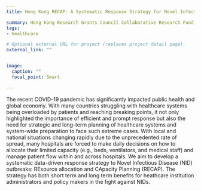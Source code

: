 ```yaml
---
title: Hong Kong RECAP: A Systematic Response Strategy for Novel Infectious Disease Pandemic 2021-2024 (CoPI)

summary: Hong Kong Research Grants Council Collaborative Research Fund (CRF)   C7162"-"20GF
tags:
- healthcare

# Optional external URL for project (replaces project detail page).
external_link: ""


image:
  caption: ""
  focal_point: Smart

---
```

The recent COVID-19 pandemic has significantly impacted public health and global economy. With many countries struggling with healthcare systems being overloaded by patients and reaching breaking points, it not only highlighted the importance of efficient and prompt response but also the need for strategic and long-term planning of healthcare systems and system-wide preparation to face such extreme cases. With local and national situations changing rapidly due to the unprecedented rate of spread, many hospitals are forced to make daily decisions on how to allocate their limited capacity (e.g., beds, ventilators, and medical staff) and manage patient flow within and across hospitals. We aim to develop a systematic data-driven response strategy to Novel Infectious Disease (NID) outbreaks: REsource allocation and CApacity Planning (RECAP). The strategy has both short term and long term benefits for heathcare institution administrators and policy makers in the fight against NIDs.
